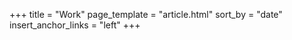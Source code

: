 +++
title = "Work"
page_template = "article.html"
sort_by = "date"
insert_anchor_links = "left"
+++
